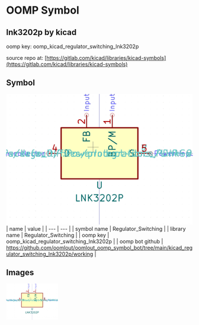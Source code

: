 # OOMP Symbol  
## lnk3202p  by kicad  
  
oomp key: oomp_kicad_regulator_switching_lnk3202p  
  
source repo at: [https://gitlab.com/kicad/libraries/kicad-symbols](https://gitlab.com/kicad/libraries/kicad-symbols)  
## Symbol  
  
[![working.png](working_600.png)](working.png)  
| name | value | 
| --- | --- | 
| symbol name | Regulator_Switching | 
| library name | Regulator_Switching | 
| oomp key | oomp_kicad_regulator_switching_lnk3202p | 
| oomp bot github | https://github.com/oomlout/oomlout_oomp_symbol_bot/tree/main/kicad_regulator_switching_lnk3202p/working | 
## Images  
  
[![working.png](working_140.png)](working.png)  
